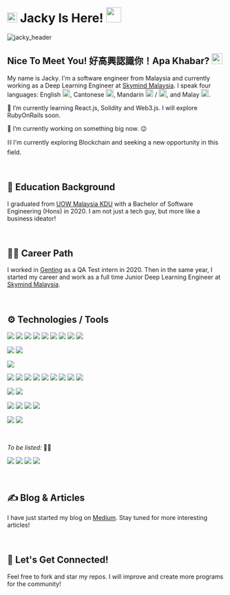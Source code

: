 # <img src="https://c.tenor.com/Iq8QI1fgidMAAAAi/palomax-location.gif" width="23px"> Jacky Is Here! <img src="https://c.tenor.com/VUH3A7tK-qgAAAAi/dm4uz3-foekoe.gif" width="35px">

<!--
**chihunkhaw/chihunkhaw** is a ✨ _special_ ✨ repository because its `README.md` (this file) appears on your GitHub profile.

Here are some ideas to get you started:

- 🔭 I’m currently working on ...
- 🌱 I’m currently learning ...
- 👯 I’m looking to collaborate on ...
- 🤔 I’m looking for help with ...
- 💬 Ask me about ...
- 📫 How to reach me: ...
- 😄 Pronouns: ...
- ⚡ Fun fact: ...
-->
![jacky_header](https://github.com/chihunkhaw/chihunkhaw/blob/main/github_profile_header.png?raw=true)


## Nice To Meet You! 好高興認識你！Apa Khabar? <img src="https://c.tenor.com/xS_t2ANBv9UAAAAi/elsalla.gif" width="25px">
My name is Jacky. I'm a software engineer from Malaysia and currently working as a Deep Learning Engineer at [Skymind Malaysia](https://skymind.global/). I speak four languages: English <img src="https://emojipedia-us.s3.dualstack.us-west-1.amazonaws.com/thumbs/120/google/313/flag-united-kingdom_1f1ec-1f1e7.png" width="18px">, Cantonese <img src="https://emojipedia-us.s3.dualstack.us-west-1.amazonaws.com/thumbs/120/google/313/flag-hong-kong-sar-china_1f1ed-1f1f0.png" width="18px">, Mandarin <img src="https://emojipedia-us.s3.dualstack.us-west-1.amazonaws.com/thumbs/120/google/313/flag-taiwan_1f1f9-1f1fc.png" width="18px"> / <img src="https://emojipedia-us.s3.dualstack.us-west-1.amazonaws.com/thumbs/120/google/313/flag-china_1f1e8-1f1f3.png" width="18px">, and Malay <img src="https://emojipedia-us.s3.dualstack.us-west-1.amazonaws.com/thumbs/120/google/313/flag-malaysia_1f1f2-1f1fe.png" width="18px">.


🌱 I’m currently learning React.js, Solidity and Web3.js. I will explore RubyOnRails soon.

🔭 I’m currently working on something big now. 😉

⛓️ I'm currently exploring Blockchain and seeking a new opportunity in this field.

<br />

## 🏫 Education Background
I graduated from [UOW Malaysia KDU](https://www.uowmkdu.edu.my/) with a Bachelor of Software Engineering (Hons) in 2020. I am not just a tech guy, but more like a business ideator!

<br />

## 👨‍💻 Career Path
I worked in [Genting](https://www.genting.com/) as a QA Test intern in 2020.
Then in the same year, I started my career and work as a full time Junior Deep Learning Engineer at [Skymind Malaysia](https://skymind.global/).

<br />

## ⚙️ Technologies / Tools
![](https://img.shields.io/badge/Code-Arduino%20C-success?style=flat&logo=Arduino&logoColor=white)
![](https://img.shields.io/badge/Code-CSS-success?style=flat&logo=CSS3&logoColor=white)
![](https://img.shields.io/badge/Code-C-success?style=flat&logo=C&logoColor=white)
![](https://img.shields.io/badge/Code-HTML-success?style=flat&logo=HTML5&logoColor=white)
![](https://img.shields.io/badge/Code-JavaScript-success?style=flat&logo=JavaScript&logoColor=white)
![](https://img.shields.io/badge/Code-Java-success?style=flat&logo=Java&logoColor=white)
![](https://img.shields.io/badge/Code-jQuery-success?style=flat&logo=jQuery&logoColor=white)
![](https://img.shields.io/badge/Code-PHP-success?style=flat&logo=PHP&logoColor=white)
![](https://img.shields.io/badge/Code-Python-success?style=flat&logo=Python&logoColor=white)

![](https://img.shields.io/badge/Framework-Bootstrap-informational?style=flat&logo=Bootstrap&logoColor=white&color=blueviolet)
![](https://img.shields.io/badge/Framework-CodeIgniter%204-informational?style=flat&logo=CodeIgniter&logoColor=white&color=blueviolet)

![](https://img.shields.io/badge/CMS-Wordpress-informational?style=flat&logo=Wordpress&logoColor=white&color=ff69b4)

![](https://img.shields.io/badge/Tool-Bootstrap%20Studio-informational?style=flat&logo=Bootstrap&logoColor=white&color=orange)
![](https://img.shields.io/badge/Tool-Docker-informational?style=flat&logo=Docker&logoColor=white&color=orange)
![](https://img.shields.io/badge/Tool-Git-informational?style=flat&logo=Git&logoColor=white&color=orange)
![](https://img.shields.io/badge/Tool-MySQL%20phpMyAdmin-informational?style=flat&logo=phpMyAdmin&logoColor=white&color=orange)
![](https://img.shields.io/badge/Tool-MySQL%20WorkBench-informational?style=flat&logo=MySQL&logoColor=white&color=orange)
![](https://img.shields.io/badge/Tool-OracleSQL-informational?style=flat&logo=Oracle&logoColor=white&color=orange)
![](https://img.shields.io/badge/Tool-PostgreSQL%20pgAdmin4-informational?style=flat&logo=PostgreSQL&logoColor=white&color=orange)
![](https://img.shields.io/badge/Tool-Postman-informational?style=flat&logo=Postman&logoColor=white&color=orange)
![](https://img.shields.io/badge/Tool-Classifai-informational?style=flat&color=orange)

![](https://img.shields.io/badge/Editor-Adruino%20IDE-informational?style=flat&logo=Arduino&logoColor=white&color=yellow)
![](https://img.shields.io/badge/Editor-VS%20Code-informational?style=flat&logo=Visual%20Studio%20Code&logoColor=white&color=yellow)

![](https://img.shields.io/badge/Cloud-AWS-informational?style=flat&logo=Amazon%20AWS&logoColor=white&color=informational)
![](https://img.shields.io/badge/Cloud-Heroku-informational?style=flat&logo=Heroku&logoColor=white&color=informational)
![](https://img.shields.io/badge/Cloud-Hostinger-informational?style=flat&logoColor=white&color=informational)
![](https://img.shields.io/badge/Cloud-SiteGround-informational?style=flat&logoColor=white&color=informational)

![](https://img.shields.io/badge/API/SDK-Mailgun-informational?style=flat&logo=Mail.Ru&logoColor=white&color=red)
![](https://img.shields.io/badge/API/SDK-Stripe-informational?style=flat&logo=Stripe&logoColor=white&color=red)

<br />

*To be listed:* 👨‍🔬

![](https://img.shields.io/badge/Code-React.js-informational?style=flat&logo=React&logoColor=white&color=cyan)
![](https://img.shields.io/badge/Code-Ruby%20on%20Rails-informational?style=flat&logo=Ruby%20on%20Rails&logoColor=white&color=cyan)
![](https://img.shields.io/badge/Code-Solidity-informational?style=flat&logo=Solidity&logoColor=white&color=cyan)
![](https://img.shields.io/badge/Code-Web3.js-informational?style=flat&logo=Web3.js&logoColor=white&color=cyan)

<br />

## ✍️ Blog & Articles
I have just started my blog on [Medium](https://chkjacky.medium.com/). Stay tuned for more interesting articles!

<br />

## 🤝 Let's Get Connected!
Feel free to fork and star my repos. I will improve and create more programs for the community!

<br />

<!-- 
## 📊 My GitHub Stats (I'm new, only fewer data is displayed)
![Jacky's GitHub stats](https://github-readme-stats.vercel.app/api?username=chihunkhaw&show_icons=true&theme=radical)
-->
